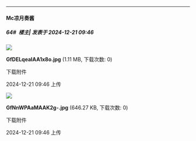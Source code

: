﻿
*****

####  Mc凉月奏酱  
##### 64#         楼主| 发表于 2024-12-21 09:46

<img src="https://img.saraba1st.com/forum/202412/21/094615zp1o8c2r1zao21ht.jpg" referrerpolicy="no-referrer">

<strong>GfDELqeaIAA1x8o.jpg</strong> (1.11 MB, 下载次数: 0)

下载附件

2024-12-21 09:46 上传

<img src="https://img.saraba1st.com/forum/202412/21/094616r6fvseevasejes5e.jpg" referrerpolicy="no-referrer">

<strong>GfNnWPAaMAAK2g-.jpg</strong> (646.27 KB, 下载次数: 0)

下载附件

2024-12-21 09:46 上传

